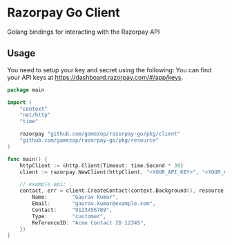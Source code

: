 # Razorpay Go Client

Golang bindings for interacting with the Razorpay API

## Usage

You need to setup your key and secret using the following:
You can find your API keys at <https://dashboard.razorpay.com/#/app/keys>.

```go
package main

import (
	"context"
	"net/http"
	"time"

	razorpay "github.com/gamezop/razorpay-go/pkg/client"
	"github.com/gamezop/razorpay-go/pkg/resource"
)

func main() {
	httpClient := &http.Client{Timeout: time.Second * 30}
	client := razorpay.NewClient(httpClient, "<YOUR_API_KEY>", "<YOUR_API_SECRET>")

	// example api:
	contact, err = client.CreateContact(context.Background(), resource.RequestCreateContact{
		Name:        "Gaurav Kumar",
		Email:       "gaurav.kumar@example.com",
		Contact:     "9123456789",
		Type:        "customer",
		ReferenceID: "Acme Contact ID 12345",
	})
}
```
